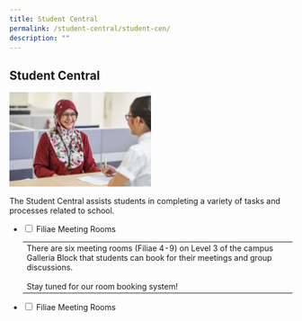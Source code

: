```yaml
---
title: Student Central
permalink: /student-central/student-cen/
description: ""
---
```

## Student Central

<img src="/images/sc1.jpg" style="width:50%">

The Student Central assists students in completing a variety of tasks and processes related to school.

<ul class="jekyllcodex_accordion">
  <li>
    <input type="checkbox" id="accordion1"> <label for="accordion1">Filiae Meeting Rooms</label>
    <div>
			<table>
				<tr>
					<td>There are six meeting rooms (Filiae 4-9) on Level 3 of the campus Galleria Block that students can book for their meetings and group discussions.<br><br>Stay tuned for our room booking system!</td>
				</tr>
			</table>
		</div>
	</li>
	  <li>
    <input type="checkbox" id="accordion2"> <label for="accordion2">Filiae Meeting Rooms</label>
    <div>